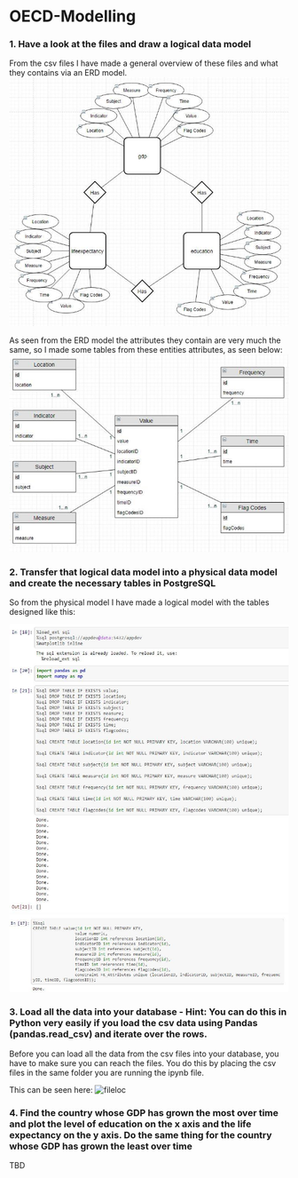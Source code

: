 # OECD-Modelling
### 1. Have a look at the files and draw a logical data model
From the csv files I have made a general overview of these files and what they contains via an ERD model.
![ERD-model](32235484_10215375826410111_7038487813641207808_n.jpg)

As seen from the ERD model the attributes they contain are very much the same, so I made some tables from these entities attributes, as seen below:
![OECD tables](OECD_Tables.jpg)

### 2. Transfer that logical data model into a physical data model and create the necessary tables in PostgreSQL
So from the physical model I have made a logical model with the tables designed like this:

![logical](logic_table1.jpg)
![logicall](logic_table2.jpg)

### 3. Load all the data into your database - Hint: You can do this in Python very easily if you load the csv data using Pandas (pandas.read_csv) and iterate over the rows.
Before you can load all the data from the csv files into your database, you have to make sure you can reach the files. You do this by placing the csv files in the same folder you are running the ipynb file.

This can be seen here:
![fileloc]()

### 4. Find the country whose GDP has grown the most over time and plot the level of education on the x axis and the life expectancy on the y axis. Do the same thing for the country whose GDP has grown the least over time
TBD
